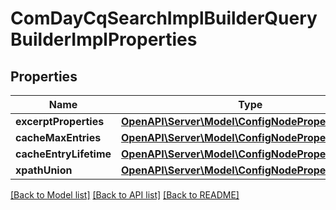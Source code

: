 # ComDayCqSearchImplBuilderQueryBuilderImplProperties

## Properties
Name | Type | Description | Notes
------------ | ------------- | ------------- | -------------
**excerptProperties** | [**OpenAPI\Server\Model\ConfigNodePropertyArray**](ConfigNodePropertyArray.md) |  | [optional] 
**cacheMaxEntries** | [**OpenAPI\Server\Model\ConfigNodePropertyInteger**](ConfigNodePropertyInteger.md) |  | [optional] 
**cacheEntryLifetime** | [**OpenAPI\Server\Model\ConfigNodePropertyInteger**](ConfigNodePropertyInteger.md) |  | [optional] 
**xpathUnion** | [**OpenAPI\Server\Model\ConfigNodePropertyBoolean**](ConfigNodePropertyBoolean.md) |  | [optional] 

[[Back to Model list]](../README.md#documentation-for-models) [[Back to API list]](../README.md#documentation-for-api-endpoints) [[Back to README]](../README.md)


